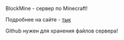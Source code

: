 BlockMine - сервер по Minecraft!

Подробнее на сайте - [тык](https:/www.blockmine38.ru)

Github нужен для хранения файлов сервера!

